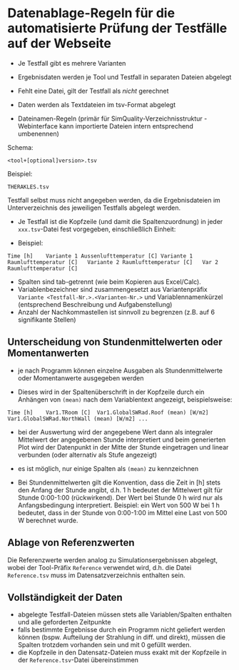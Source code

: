 # Datenablage-Regeln für die automatisierte Prüfung der Testfälle auf der Webseite

- Je Testfall gibt es mehrere Varianten
- Ergebnisdaten werden je Tool und Testfall in separaten Dateien abgelegt
- Fehlt eine Datei, gilt der Testfall als *nicht* gerechnet
- Daten werden als Textdateien im tsv-Format abgelegt

- Dateinamen-Regeln (primär für SimQuality-Verzeichnisstruktur - Webinterface
  kann importierte Dateien intern entsprechend umbenennen)

Schema:

```
<tool+[optional]version>.tsv
```

Beispiel:

```
THERAKLES.tsv
```

Testfall selbst muss nicht angegeben werden, da die Ergebnisdateien im
Unterverzeichnis des jeweiligen Testfalls abgelegt werden.


- Je Testfall ist die Kopfzeile (und damit die Spaltenzuordnung)
  in jeder `xxx.tsv`-Datei fest vorgegeben, einschließlich Einheit:

- Beispiel:

```
Time [h]	Variante 1 Aussenlufttemperatur [C]	Variante 1 Raumlufttemperatur [C]	Variante 2 Raumlufttemperatur [C]	Var 2 Raumlufttemperatur [C]
```

- Spalten sind tab-getrennt (wie beim Kopieren aus Excel/Calc).
- Variablenbezeichner sind zusammengesetzt aus Variantenpräfix `Variante <Testfall-Nr.>.<Varianten-Nr.>` und Variablennamenkürzel
  (entsprechend Beschreibung und Aufgabenstellung)
- Anzahl der Nachkommastellen ist sinnvoll zu begrenzen (z.B. auf 6 signifikante Stellen)


## Unterscheidung von Stundenmittelwerten oder Momentanwerten

- je nach Programm können einzelne Ausgaben als Stundenmittelwerte oder
  Momentanwerte ausgegeben werden

- Dieses wird in der Spaltenüberschrift in der Kopfzeile durch ein Anhängen
  von `(mean)` nach dem Variablentext angezeigt, beispielsweise:

```
Time [h]	Var1.TRoom [C]	Var1.GlobalSWRad.Roof (mean) [W/m2]	Var1.GlobalSWRad.NorthWall (mean) [W/m2] ...
```

- bei der Auswertung wird der angegebene Wert dann als integraler Mittelwert der angegebenen Stunde interpretiert
  und beim generierten Plot wird der Datenpunkt in der Mitte der Stunde eingetragen und linear verbunden (oder
  alternativ als Stufe angezeigt)

- es ist möglich, nur einige Spalten als `(mean)` zu kennzeichnen

- Bei Stundenmittelwerten gilt die Konvention, dass die Zeit in [h] stets den Anfang der Stunde angibt, d.h.
  1 h bedeutet der Mittelwert gilt für Stunde 0:00-1:00 (rückwirkend). Der Wert bei Stunde 0 h wird nur als Anfangsbedingung interpretiert.
  Beispiel: ein Wert von 500 W bei 1 h bedeutet, dass in der Stunde von 0:00-1:00 im Mittel eine Last von 500 W berechnet wurde.
  
  
## Ablage von Referenzwerten

Die Referenzwerte werden analog zu Simulationsergebnissen abgelegt, wobei der Tool-Präfix `Reference` verwendet wird, d.h. die Datei `Reference.tsv` muss im Datensatzverzeichnis enthalten sein.


## Vollständigkeit der Daten

- abgelegte Testfall-Dateien müssen stets alle Variablen/Spalten enthalten und alle geforderten Zeitpunkte
- falls bestimmte Ergebnisse durch ein Programm nicht geliefert werden können (bspw. Aufteilung der Strahlung in diff. und direkt), 
  müssen die Spalten trotzdem vorhanden sein und mit 0 gefüllt werden.
- die Kopfzeile in den Datensatz-Dateien muss exakt mit der Kopfzeile in der `Reference.tsv`-Datei übereinstimmen


